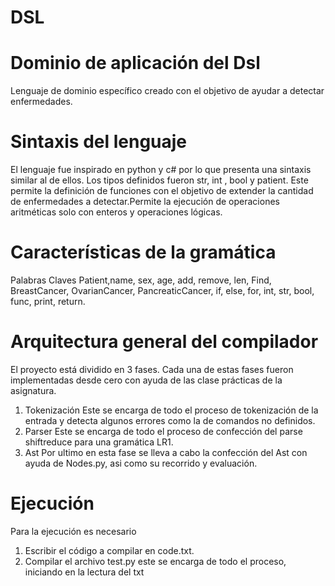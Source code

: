 # DSL

# Dominio de aplicación del Dsl
   Lenguaje de dominio específico creado con el objetivo de ayudar a detectar enfermedades. 

# Sintaxis del lenguaje
   El lenguaje fue inspirado en python y c# por lo que presenta una sintaxis similar al de ellos. Los tipos definidos fueron str, int , bool y patient. Este permite la definición de funciones con el objetivo de extender la cantidad de enfermedades a detectar.Permite la ejecución de operaciones aritméticas solo con enteros y operaciones lógicas. 

# Características de la gramática
 Palabras Claves
            Patient,name, sex, age, add, remove, len, Find, BreastCancer, OvarianCancer, PancreaticCancer, if, else, for, int, str, bool, func, print, return.

# Arquitectura general del compilador
 El proyecto está dividido en 3 fases. Cada una de estas fases fueron implementadas desde cero con ayuda de las clase prácticas de la asignatura.
   1. Tokenización Este se encarga de todo el proceso de tokenización de la entrada y detecta algunos errores como la de comandos no definidos.
   2. Parser Este se encarga de todo el proceso de confección del parse shiftreduce para una gramática LR1.
   3. Ast Por ultimo en esta fase se lleva a cabo la confección del Ast con ayuda de Nodes.py, asi como su recorrido y evaluación. 
    
# Ejecución
  Para la ejecución es necesario 
   1. Escribir el código a compilar en code.txt.
   2. Compilar el archivo test.py este se encarga de todo el proceso, iniciando en la lectura del txt
